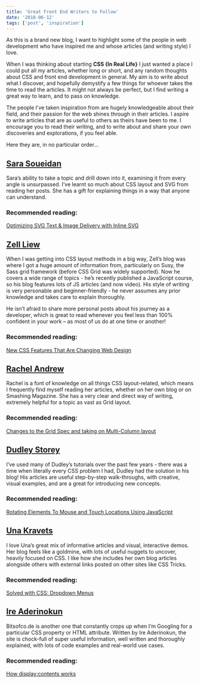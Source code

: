 ```yaml
---
title: 'Great Front End Writers to Follow'
date: '2018-06-12'
tags: ['post', 'inspiration']
---
```


As this is a brand new blog, I want to highlight some of the people in web development who have inspired me and whose articles (and writing style) I love.

When I was thinking about starting <strong>CSS {In Real Life}</strong> I just wanted a place I could put all my articles, whether long or short, and any random thoughts about CSS and front end development in general. My aim is to write about what I discover, and hopefully demystify a few things for whoever takes the time to read the articles. It might not always be perfect, but I find writing a great way to learn, and to pass on knowledge.

The people I’ve taken inspiration from are hugely knowledgeable about their field, and their passion for the web shines through in their articles. I aspire to write articles that are as useful to others as theirs have been to me. I encourage you to read their writing, and to write about and share your own discoveries and explorations, if you feel able.

Here they are, in no particular order…

## [Sara Soueidan](https://www.sarasoueidan.com/)

Sara’s ability to take a topic and drill down into it, examining it from every angle is unsurpassed. I’ve learnt so much about CSS layout and SVG from reading her posts. She has a gift for explaining things in a way that anyone can understand.

### Recommended reading:

[Optimizing SVG Text & Image Delivery with Inline SVG](https://www.sarasoueidan.com/blog/optimizing-svg-delivery-with-svg/)

## [Zell Liew](https://zellwk.com/)

When I was getting into CSS layout methods in a big way, Zell’s blog was where I got a huge amount of information from, particularly on Susy, the Sass grid framework (before CSS Grid was widely supported). Now he covers a wide range of topics - he’s recently published a JavaScript course, so his blog features lots of JS articles (and now video). His style of writing is very personable and beginner-friendly - he never assumes any prior knowledge and takes care to explain thoroughly.

He isn’t afraid to share more personal posts about his journey as a developer, which is great to read whenever you feel less than 100% confident in your work – as most of us do at one time or another!

### Recommended reading:

[New CSS Features That Are Changing Web Design](https://www.smashingmagazine.com/2018/05/future-of-web-design/)

## [Rachel Andrew](https://rachelandrew.co.uk/)

Rachel is a font of knowledge on all things CSS layout-related, which means I frequently find myself reading her articles, whether on her own blog or on Smashing Magazine. She has a very clear and direct way of writing, extremely helpful for a topic as vast as Grid layout.

### Recommended reading:

[Changes to the Grid Spec and taking on Multi-Column layout](https://rachelandrew.co.uk/archives/2017/08/08/changes-to-the-grid-spec-and-taking-on-multi-column-layout/)

## [Dudley Storey](https://thenewcode.com/)

I’ve used many of Dudley’s tutorials over the past few years - there was a time when literally every CSS problem I had, Dudley had the solution in his blog! His articles are useful step-by-step walk-throughs, with creative, visual examples, and are a great for introducing new concepts.

### Recommended reading:

[Rotating Elements To Mouse and Touch Locations Using JavaScript](http://thenewcode.com/1124/Rotating-Elements-To-Mouse-and-Touch-Locations-Using-JavaScript)

## [Una Kravets](https://una.im/)

I love Una’s great mix of informative articles and visual, interactive demos. Her blog feels like a goldmine, with lots of useful nuggets to uncover, heavily focused on CSS. I like how she includes her own blog articles alongside others with external links posted on other sites like CSS Tricks.

### Recommended reading:

[Solved with CSS: Dropdown Menus](https://css-tricks.com/solved-with-css-dropdown-menus/)

## [Ire Aderinokun](https://bitsofco.de/)

Bitsofco.de is another one that constantly crops up when I’m Googling for a particular CSS property or HTML attribute. Written by Ire Aderinokun, the site is chock-full of super useful information, well written and thoroughly explained, with lots of code examples and real-world use cases.

### Recommended reading:

[How display:contents works](https://bitsofco.de/how-display-contents-works/)
